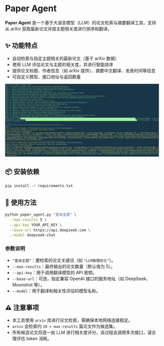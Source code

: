 # Paper Agent

**Paper Agent** 是一个基于大语言模型（LLM）的论文检索与摘要翻译工具，支持从 arXiv 获取最新论文并按主题相关度进行排序和翻译。

## ✨ 功能特点

- 自动检索与指定主题相关的最新论文（基于 arXiv 数据）
- 使用 LLM 评估论文与主题的相关度，并进行智能排序
- 提供论文标题、作者信息（如 arXiv 提供）、摘要中文翻译、发表时间等信息
- 可自定义模型、接口地址与返回数量

![功能演示](Fig/example.jpg)

## 📦 安装依赖

```bash
pip install -r requirements.txt
```

## 🚀 使用方法

```bash
python paper_agent.py "查询主题" \
  --max-results 5 \
  --api-key YOUR_API_KEY \
  --base-url https://api.deepseek.com \
  --model deepseek-chat
```

### 参数说明

- `"查询主题"`：要检索的论文关键词（如 `"LLM推理优化"`）。
- `--max-results`：最终输出的论文数量（默认值为 5）。
- `--api-key`：用于调用翻译模型的 API 密钥。
- `--base-url`：可选，指定兼容 OpenAI 接口的服务地址（如 DeepSeek、Moonshot 等）。
- `--model`：用于翻译和相关性评估的模型名称。

## ⚠️ 注意事项

- 本工具使用 `arxiv` 库进行论文检索，需确保本地网络连接稳定。
- `arxiv` 会检索约 `10 × max-results` 篇论文作为候选集。
- 所有候选论文将逐一由 LLM 进行相关度评分，该过程会调用多次接口，请合理评估 token 消耗。

